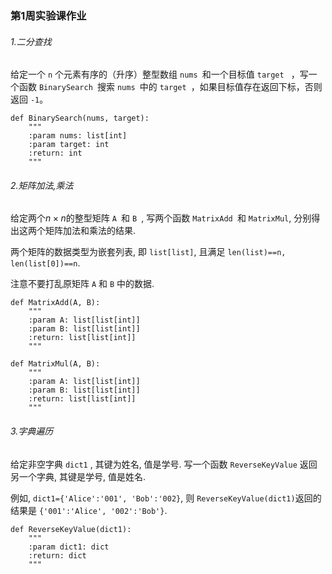 ### 第1周实验课作业

###### 1.二分查找

给定一个 `n` 个元素有序的（升序）整型数组 `nums `和一个目标值 `target ` ，写一个函数 `BinarySearch `搜索 `nums `中的 `target `，如果目标值存在返回下标，否则返回 `-1`。

```
def BinarySearch(nums, target):
    """
    :param nums: list[int]
    :param target: int
    :return: int
    """

```

###### 2.矩阵加法,乘法

给定两个$n\times n$的整型矩阵 `A `和 `B `, 写两个函数 `MatrixAdd `和 `MatrixMul`, 分别得出这两个矩阵加法和乘法的结果.

两个矩阵的数据类型为嵌套列表, 即 `list[list]`, 且满足 `len(list)==n, len(list[0])==n`.

注意不要打乱原矩阵 `A` 和 `B` 中的数据.

```
def MatrixAdd(A, B):
    """
    :param A: list[list[int]]
    :param B: list[list[int]]
    :return: list[list[int]]
    """

def MatrixMul(A, B):
    """
    :param A: list[list[int]]
    :param B: list[list[int]]
    :return: list[list[int]]
    """
```


###### 3.字典遍历

给定非空字典 `dict1` , 其键为姓名, 值是学号. 写一个函数 `ReverseKeyValue` 返回另一个字典, 其键是学号, 值是姓名.

例如, `dict1={'Alice':'001', 'Bob':'002}`, 则 `ReverseKeyValue(dict1)`返回的结果是 `{'001':'Alice', '002':'Bob'}`.

```
def ReverseKeyValue(dict1):
    """
    :param dict1: dict
    :return: dict
    """
```
